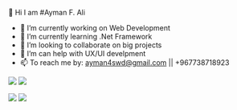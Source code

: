 
👋 Hi I am #Ayman F. Ali

- 🔭 I’m currently working on Web Development
- 🌱 I’m currently learning .Net Framework
- 👯 I’m looking to collaborate on big projects
- 🤔 I’m can help with UX/UI develpment
- 📫 To reach me by: ayman4swd@gmail.com || +967738718923


![](https://raw.githubusercontent.com/AymanAli00/github-stats/master/generated/overview.svg#gh-dark-mode-only)
![](https://raw.githubusercontent.com/AymanAli00/github-stats/master/generated/overview.svg#gh-light-mode-only)

![](https://raw.githubusercontent.com/AymanAli00/github-stats/master/generated/languages.svg#gh-dark-mode-only)
![](https://raw.githubusercontent.com/AymanAli00/github-stats/master/generated/languages.svg#gh-light-mode-only)
